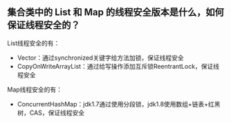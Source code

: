 ## 集合类中的 List 和 Map 的线程安全版本是什么，如何保证线程安全的？

List线程安全的有：
* Vector：通过synchronized关键字给方法加锁，保证线程安全
* CopyOnWriteArrayList：通过给写操作添加互斥锁ReentrantLock，保证线程安全

Map线程安全的有：
* ConcurrentHashMap：jdk1.7通过使用分段锁，jdk1.8使用数组+链表+红黑树，CAS，保证线程安全
